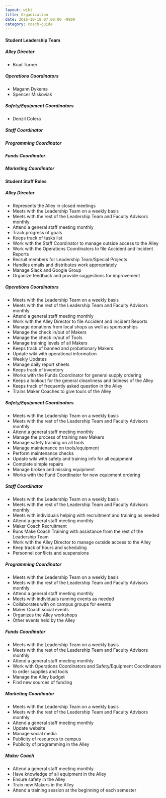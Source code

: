```yaml
---
layout: wiki
title: Organization
date: 2016-10-18 07:00:00 -0800
category: coach-guide
---
```


#### Student Leadership Team

##### Alley Director

- Brad Turner

##### Operations Coordinators

- Magann Dykema
- Spencer Miskoviak

##### Safety/Equipment Coordinators

- Denzil Cotera

##### Staff Coordinator

##### Programming Coordinator

##### Funds Coordinator

##### Marketing Coordinator

#### Student Staff Roles

##### Alley Director

- Represents the Alley in closed meetings
- Meets with the Leadership Team on a weekly basis
- Meets with the rest of the Leadership Team and Faculty Advisors monthly
- Attend a general staff meeting monthly
- Track progress of goals
- Keeps track of tasks list
- Work with the Staff Coordinator to manage outside access to the Alley
- Work with the Operations Coordinators to file Accident and Incident Reports
- Recruit members for Leadership Team/Special Projects
- Handles emails and distributes work appropriately
- Manage Slack and Google Group
- Organize feedback and provide suggestions for improvement

##### Operations Coordinators

- Meets with the Leadership Team on a weekly basis
- Meets with the rest of the Leadership Team and Faculty Advisors monthly
- Attend a general staff meeting monthly
- Work with the Alley Director to file Accident and Incident Reports
- Manage donations from local shops as well as sponsorships
- Manage the check in/out of Makers
- Manage the check in/out of Tools
- Manage training levels of all Makers
- Keeps track of banned and probationary Makers
- Update wiki with operational information
- Weekly Updates
- Manage daily report sheets
- Keeps track of inventory
- Works with the Funds Coordinator for general supply ordering
- Keeps a lookout for the general cleanliness and tidiness of the Alley
- Keeps track of frequently asked question in the Alley
- Trains Maker Coaches to give tours of the Alley

##### Safety/Equipment Coordinators

- Meets with the Leadership Team on a weekly basis
- Meets with the rest of the Leadership Team and Faculty Advisors monthly
- Attend a general staff meeting monthly
- Manage the process of training new Makers
- Manage safety training on all tools
- Manage maintenance on tools/equipment
- Perform maintenance checks
- Update wiki with safety and training info for all equipment
- Complete simple repairs
- Manage broken and missing equipment
- Works with the Fund Coordinator for new equipment ordering

##### Staff Coordinator

- Meets with the Leadership Team on a weekly basis
- Meets with the rest of the Leadership Team and Faculty Advisors monthly
- Meets with individuals helping with recruitment and training as needed
- Attend a general staff meeting monthly
- Maker Coach Recruitment
- Runs Make Coach Training with assistance from the rest of the Leadership Team
- Work with the Alley Director to manage outside access to the Alley
- Keep track of hours and scheduling
- Personnel conflicts and suspensions

##### Programming Coordinator

- Meets with the Leadership Team on a weekly basis
- Meets with the rest of the Leadership Team and Faculty Advisors monthly
- Attend a general staff meeting monthly
- Meets with individuals running events as needed
- Collaborates with on campus groups for events
- Maker Coach social events
- Organizes the Alley workshops
- Other events held by the Alley

##### Funds Coordinator

- Meets with the Leadership Team on a weekly basis
- Meets with the rest of the Leadership Team and Faculty Advisors monthly
- Attend a general staff meeting monthly
- Work with Operations Coordinators and Safety/Equipment Coordinators to order supplies and tools
- Manage the Alley budget
- Find new sources of funding

##### Marketing Coordinator

- Meets with the Leadership Team on a weekly basis
- Meets with the rest of the Leadership Team and Faculty Advisors monthly
- Attend a general staff meeting monthly
- Update website
- Manage social media
- Publicity of resources to campus
- Publicity of programming in the Alley

##### Maker Coach

- Attend a general staff meeting monthly
- Have knowledge of all equipment in the Alley
- Ensure safety in the Alley
- Train new Makers in the Alley
- Attend a training session at the beginning of each semester
